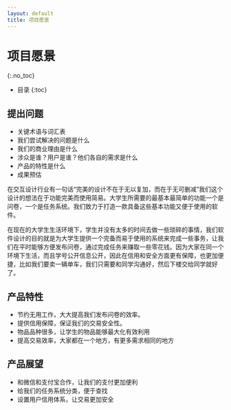 ```yaml
---
layout: default
title: 项目愿景
---
```


# 项目愿景
{:.no_toc}

* 目录
{:toc}

## 提出问题
* 关键术语与词汇表
* 我们尝试解决的问题是什么
* 我们的商业理由是什么
* 涉众是谁？用户是谁？他们各自的需求是什么
* 产品的特性是什么
* 成果预估

在交互设计行业有一句话“完美的设计不在于无以复加，而在于无可删减”我们这个设计的想法在于功能完美而使用简易。大学生所需要的最基本最简单的功能一个是问卷，一个是任务系统。我们致力于打造一款具备这些基本功能又便于使用的软件。



在现在的大学生生活环境下，学生并没有太多的时间去做一些琐碎的事情，我们软件设计的目的就是为大学生提供一个完备而易于使用的系统来完成一些事务，让我们在平时能够方便发布问卷，通过完成任务来赚取一些零花钱。因为大家在同一个环境下生活，而且学号公开信息公开，因此在信用和安全方面更有保障，也更加便捷，比如我们要卖一辆单车，我们只需要和同学沟通好，然后下楼交给同学就好了。

## 产品特性
* 节约无用工作，大大提高我们发布问卷的效率。
* 提供信用保障，保证我们的交易安全性。
* 物品品种很多，让学生的物品能够最大化有效利用
* 提高交易效率，大家都在一个地方，有更多需求相同的地方


## 产品展望
* 和微信和支付宝合作，让我们的支付更加便利
* 给我们的任务系统分类，便于查找
* 设置用户信用体系，让交易更加安全
